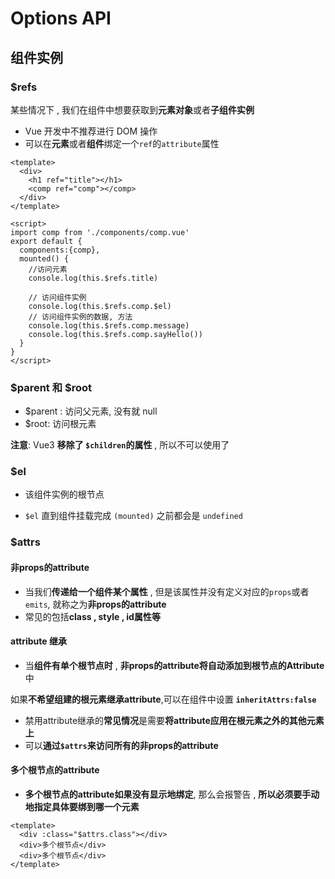 # Options API
## 组件实例
### $refs
某些情况下 , 我们在组件中想要获取到**元素对象**或者**子组件实例**
* Vue 开发中不推荐进行 DOM 操作
* 可以在**元素**或者**组件**绑定一个`ref`的`attribute`属性
```vue
<template>
  <div>
    <h1 ref="title"></h1>
    <comp ref="comp"></comp>
  </div>
</template>

<script>
import comp from './components/comp.vue'
export default {
  components:{comp},
  mounted() {
    //访问元素
    console.log(this.$refs.title)

    // 访问组件实例
    console.log(this.$refs.comp.$el)
    // 访问组件实例的数据, 方法
    console.log(this.$refs.comp.message)
    console.log(this.$refs.comp.sayHello())
  }
}
</script>
```
### $parent 和 $root
* $parent : 访问父元素, 没有就 null
* $root: 访问根元素

**注意**: Vue3 **移除了 `$children`的属性** , 所以不可以使用了
### $el
* 该组件实例的根节点

* `$el` 直到组件挂载完成 `(mounted)` 之前都会是 `undefined`
### $attrs

#### 非props的attribute
* 当我们**传递给一个组件某个属性** , 但是该属性并没有定义对应的`props`或者`emits`, 就称之为**非props的attribute**
* 常见的包括**class , style , id属性等**
#### attribute 继承
* 当**组件有单个根节点时** , **非props的attribute将自动添加到根节点的Attribute**中

如果**不希望组建的根元素继承attribute**,可以在组件中设置 **`inheritAttrs:false`**
* 禁用attribute继承的**常见情况**是需要**将attribute应用在根元素之外的其他元素上**
* 可以**通过`$attrs`来访问所有的非props的attribute**

#### 多个根节点的attribute
* **多个根节点的attribute如果没有显示地绑定**, 那么会报警告 , **所以必须要手动地指定具体要绑到哪一个元素**
```vue
<template>
  <div :class="$attrs.class"></div>
  <div>多个根节点</div>
  <div>多个根节点</div>
</template>
```

